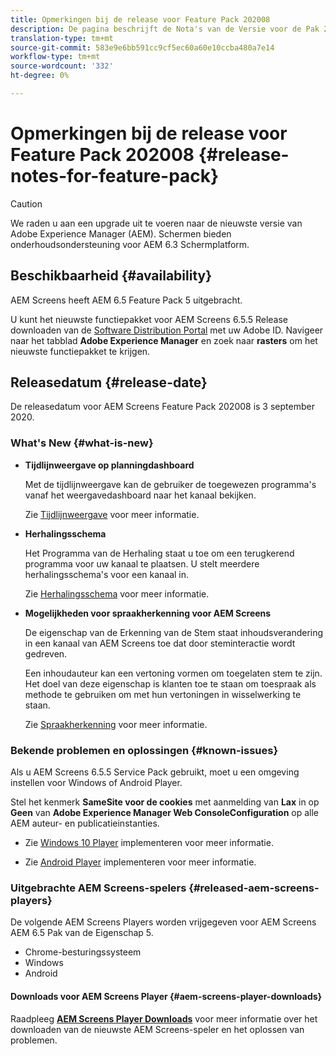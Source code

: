 ```yaml
---
title: Opmerkingen bij de release voor Feature Pack 202008
description: De pagina beschrijft de Nota's van de Versie voor de Pak 202008 van de Eigenschap.
translation-type: tm+mt
source-git-commit: 583e9e6bb591cc9cf5ec60a60e10ccba480a7e14
workflow-type: tm+mt
source-wordcount: '332'
ht-degree: 0%

---
```



# Opmerkingen bij de release voor Feature Pack 202008 {#release-notes-for-feature-pack}

>[!CAUTION]
>
>We raden u aan een upgrade uit te voeren naar de nieuwste versie van Adobe Experience Manager (AEM). Schermen bieden onderhoudsondersteuning voor AEM 6.3 Schermplatform.

## Beschikbaarheid {#availability}

AEM Screens heeft AEM 6.5 Feature Pack 5 uitgebracht.

U kunt het nieuwste functiepakket voor AEM Screens 6.5.5 Release downloaden van de [Software Distribution Portal](https://experience.adobe.com/#/downloads/content/software-distribution/en/aem.html) met uw Adobe ID. Navigeer naar het tabblad **Adobe Experience Manager** en zoek naar **rasters** om het nieuwste functiepakket te krijgen.

## Releasedatum {#release-date}

De releasedatum voor AEM Screens Feature Pack 202008 is 3 september 2020.

### What&#39;s New {#what-is-new}

* **Tijdlijnweergave op planningdashboard**

   Met de tijdlijnweergave kan de gebruiker de toegewezen programma&#39;s vanaf het weergavedashboard naar het kanaal bekijken.

   Zie [Tijdlijnweergave](/help/user-guide/channel-assignment-latest-fp.md#timeline-view) voor meer informatie.

* **Herhalingsschema**

   Het Programma van de Herhaling staat u toe om een terugkerend programma voor uw kanaal te plaatsen. U stelt meerdere herhalingsschema&#39;s voor een kanaal in.

   Zie [Herhalingsschema](/help/user-guide/channel-assignment-latest-fp.md#recurrence-schedule) voor meer informatie.

* **Mogelijkheden voor spraakherkenning voor AEM Screens**

   De eigenschap van de Erkenning van de Stem staat inhoudsverandering in een kanaal van AEM Screens toe dat door steminteractie wordt gedreven.

   Een inhoudauteur kan een vertoning vormen om toegelaten stem te zijn. Het doel van deze eigenschap is klanten toe te staan om toespraak als methode te gebruiken om met hun vertoningen in wisselwerking te staan.

   Zie [Spraakherkenning](voice-recognition.md) voor meer informatie.

### Bekende problemen en oplossingen {#known-issues}

Als u AEM Screens 6.5.5 Service Pack gebruikt, moet u een omgeving instellen voor Windows of Android Player.

Stel het kenmerk **SameSite voor de cookies** met aanmelding van **Lax** in op **Geen** van **Adobe Experience Manager Web ConsoleConfiguration** op alle AEM auteur- en publicatieinstanties.

* Zie [Windows 10 Player](implementing-windows-player.md#fp-environment-setup) implementeren voor meer informatie.

* Zie [Android Player](implementing-android-player.md#fp-environment-setup) implementeren voor meer informatie.

### Uitgebrachte AEM Screens-spelers {#released-aem-screens-players}

De volgende AEM Screens Players worden vrijgegeven voor AEM Screens AEM 6.5 Pak van de Eigenschap 5.

* Chrome-besturingssysteem
* Windows
* Android

#### Downloads voor AEM Screens Player  {#aem-screens-player-downloads}

Raadpleeg **[AEM Screens Player Downloads](https://download.macromedia.com/screens/)** voor meer informatie over het downloaden van de nieuwste AEM Screens-speler en het oplossen van problemen.
